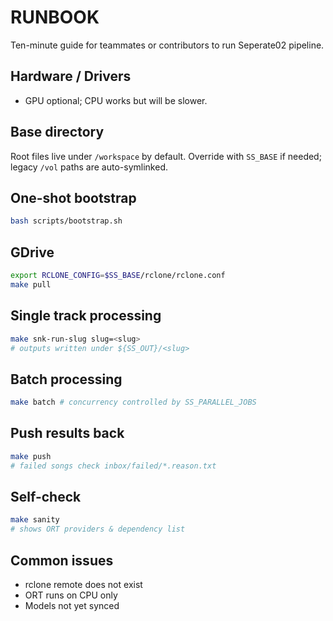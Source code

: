 # RUNBOOK

Ten-minute guide for teammates or contributors to run Seperate02 pipeline.

## Hardware / Drivers
- GPU optional; CPU works but will be slower.

## Base directory
Root files live under `/workspace` by default. Override with `SS_BASE` if needed; legacy `/vol` paths are auto-symlinked.

## One-shot bootstrap
```bash
bash scripts/bootstrap.sh
```

## GDrive
```bash
export RCLONE_CONFIG=$SS_BASE/rclone/rclone.conf
make pull
```

## Single track processing
```bash
make snk-run-slug slug=<slug>
# outputs written under ${SS_OUT}/<slug>
```

## Batch processing
```bash
make batch # concurrency controlled by SS_PARALLEL_JOBS
```

## Push results back
```bash
make push
# failed songs check inbox/failed/*.reason.txt
```

## Self-check
```bash
make sanity
# shows ORT providers & dependency list
```

## Common issues
- rclone remote does not exist
- ORT runs on CPU only
- Models not yet synced
